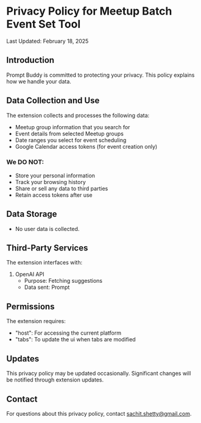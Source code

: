 # Privacy Policy for Meetup Batch Event Set Tool

Last Updated: February 18, 2025

## Introduction
Prompt Buddy is committed to protecting your privacy. This policy explains how we handle your data.

## Data Collection and Use
The extension collects and processes the following data:
- Meetup group information that you search for
- Event details from selected Meetup groups
- Date ranges you select for event scheduling
- Google Calendar access tokens (for event creation only)

### We DO NOT:
- Store your personal information
- Track your browsing history
- Share or sell any data to third parties
- Retain access tokens after use

## Data Storage
- No user data is collected.

## Third-Party Services
The extension interfaces with:
1. OpenAI API
   - Purpose: Fetching suggestions
   - Data sent: Prompt
   
## Permissions
The extension requires:
- "host": For accessing the current platform
- "tabs": To update the ui when tabs are modified


## Updates
This privacy policy may be updated occasionally. Significant changes will be notified through extension updates.

## Contact
For questions about this privacy policy, contact sachit.shetty@gmail.com.